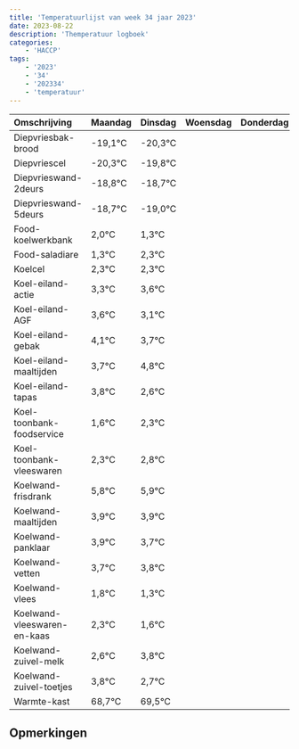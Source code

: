 ```yaml
---
title: 'Temperatuurlijst van week 34 jaar 2023'
date: 2023-08-22
description: 'Themperatuur logboek'
categories:
    - 'HACCP'
tags:
    - '2023'
    - '34'
    - '202334'
    - 'temperatuur'
---
```

|Omschrijving|Maandag|Dinsdag|Woensdag|Donderdag|Vrijdag|Zaterdag|Zondag|
|:---|:---|:---|:---|:---|:---|:---|:---|
|Diepvriesbak-brood|-19,1°C|-20,3°C| | | | | |
|Diepvriescel|-20,3°C|-19,8°C| | | | | |
|Diepvrieswand-2deurs|-18,8°C|-18,7°C| | | | | |
|Diepvrieswand-5deurs|-18,7°C|-19,0°C| | | | | |
|Food-koelwerkbank|2,0°C|1,3°C| | | | | |
|Food-saladiare|1,3°C|2,3°C| | | | | |
|Koelcel|2,3°C|2,3°C| | | | | |
|Koel-eiland-actie|3,3°C|3,6°C| | | | | |
|Koel-eiland-AGF|3,6°C|3,1°C| | | | | |
|Koel-eiland-gebak|4,1°C|3,7°C| | | | | |
|Koel-eiland-maaltijden|3,7°C|4,8°C| | | | | |
|Koel-eiland-tapas|3,8°C|2,6°C| | | | | |
|Koel-toonbank-foodservice|1,6°C|2,3°C| | | | | |
|Koel-toonbank-vleeswaren|2,3°C|2,8°C| | | | | |
|Koelwand-frisdrank|5,8°C|5,9°C| | | | | |
|Koelwand-maaltijden|3,9°C|3,9°C| | | | | |
|Koelwand-panklaar|3,9°C|3,7°C| | | | | |
|Koelwand-vetten|3,7°C|3,8°C| | | | | |
|Koelwand-vlees|1,8°C|1,3°C| | | | | |
|Koelwand-vleeswaren-en-kaas|2,3°C|1,6°C| | | | | |
|Koelwand-zuivel-melk|2,6°C|3,8°C| | | | | |
|Koelwand-zuivel-toetjes|3,8°C|2,7°C| | | | | |
|Warmte-kast|68,7°C|69,5°C| | | | | |

## Opmerkingen


